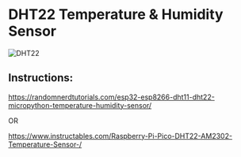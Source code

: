 # DHT22 Temperature & Humidity Sensor



![DHT22](https://user-images.githubusercontent.com/34151610/149633441-abcc0ed8-6569-41c9-b209-242c9f552c84.JPG)

## Instructions:
https://randomnerdtutorials.com/esp32-esp8266-dht11-dht22-micropython-temperature-humidity-sensor/

OR

https://www.instructables.com/Raspberry-Pi-Pico-DHT22-AM2302-Temperature-Sensor-/
